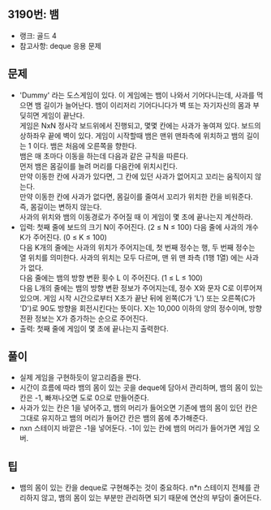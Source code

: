 <h2>3190번: 뱀</h2>
<ul>
  <li>랭크: 골드 4</li>
  <li>참고사항: deque 응용 문제</li>
</ul>
<h2>문제</h2>
<ul>
  <li> 'Dummy' 라는 도스게임이 있다. 이 게임에는 뱀이 나와서 기어다니는데, 사과를 먹으면 뱀 길이가 늘어난다. 뱀이 이리저리 기어다니다가 벽 또는 자기자신의 몸과 부딪히면 게임이 끝난다.<br>
    게임은 NxN 정사각 보드위에서 진행되고, 몇몇 칸에는 사과가 놓여져 있다. 보드의 상하좌우 끝에 벽이 있다. 게임이 시작할때 뱀은 맨위 맨좌측에 위치하고 뱀의 길이는 1 이다. 뱀은 처음에 오른쪽을 향한다.<br>
    뱀은 매 초마다 이동을 하는데 다음과 같은 규칙을 따른다.<br>
    먼저 뱀은 몸길이를 늘려 머리를 다음칸에 위치시킨다.<br>
    만약 이동한 칸에 사과가 있다면, 그 칸에 있던 사과가 없어지고 꼬리는 움직이지 않는다.<br>
    만약 이동한 칸에 사과가 없다면, 몸길이를 줄여서 꼬리가 위치한 칸을 비워준다. 즉, 몸길이는 변하지 않는다.<br>
    사과의 위치와 뱀의 이동경로가 주어질 때 이 게임이 몇 초에 끝나는지 계산하라.</li>
  <li>입력: 첫째 줄에 보드의 크기 N이 주어진다. (2 ≤ N ≤ 100) 다음 줄에 사과의 개수 K가 주어진다. (0 ≤ K ≤ 100)<br>
    다음 K개의 줄에는 사과의 위치가 주어지는데, 첫 번째 정수는 행, 두 번째 정수는 열 위치를 의미한다. 사과의 위치는 모두 다르며, 맨 위 맨 좌측 (1행 1열) 에는 사과가 없다.<br>
    다음 줄에는 뱀의 방향 변환 횟수 L 이 주어진다. (1 ≤ L ≤ 100)<br>
    다음 L개의 줄에는 뱀의 방향 변환 정보가 주어지는데,  정수 X와 문자 C로 이루어져 있으며. 게임 시작 시간으로부터 X초가 끝난 뒤에 왼쪽(C가 'L') 또는 오른쪽(C가 'D')로 90도 방향을 회전시킨다는 뜻이다. X는 10,000 이하의 양의 정수이며, 방향 전환 정보는 X가 증가하는 순으로 주어진다.</li>
  <li>출력: 첫째 줄에 게임이 몇 초에 끝나는지 출력한다.</li>
</ul>
<h2>풀이</h2>
<ul>
  <li>실제 게임을 구현하듯이 알고리즘을 짠다.</li>
  <li>시간이 흐름에 따라 뱀의 몸이 있는 곳을 deque에 담아서 관리하며, 뱀의 몸이 있는 칸은 -1, 빠져나오면 도로 0으로 만들어준다.</li>
  <li>사과가 있는 칸은 1을 넣어주고, 뱀의 머리가 들어오면 기존에 뱀의 몸이 있던 칸은 그대로 유지하고 뱀의 머리가 들어간 칸은 뱀의 몸에 추가해준다.</li>
  <li>nxn 스테이지 바깥은 -1을 넣어둔다. -1이 있는 칸에 뱀의 머리가 들어가면 게임 오버.</li>
</ul>
<h2>팁</h2>
<ul>
  <li>뱀의 몸이 있는 칸을 deque로 구현해주는 것이 중요하다. n*n 스테이지 전체를 관리하지 않고, 뱀의 몸이 있는 부분만 관리하면 되기 때문에 연산의 부담이 줄어든다.</li>
</ul>
